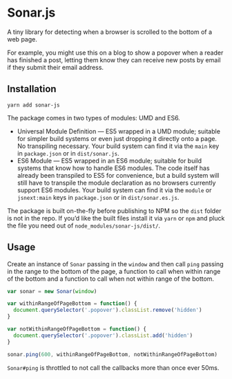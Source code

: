 # Sonar.js

A tiny library for detecting when a browser is scrolled to the bottom of a web page.

For example, you might use this on a blog to show a popover when a reader has finished a post, letting them know they can receive new posts by email if they submit their email address.

## Installation

`yarn add sonar-js`

The package comes in two types of modules: UMD and ES6.

* Universal Module Definition — ES5 wrapped in a UMD module; suitable for simpler build systems or even just dropping it directly onto a page. No transpiling necessary. Your build system can find it via the `main` key in `package.json` or in `dist/sonar.js`.
* ES6 Module — ES5 wrapped in an ES6 module; suitable for build systems that know how to handle ES6 modules. The code itself has already been transpiled to ES5 for convenience, but a build system will still have to transpile the module declaration as no browsers currently support ES6 modules. Your build system can find it via the `module` or `jsnext:main` keys in `package.json` or in `dist/sonar.es.js`.

The package is built on-the-fly before publishing to NPM so the `dist` folder is not in the repo. If you’d like the built files install it via `yarn` or `npm` and pluck the file you need out of `node_modules/sonar-js/dist/`.

## Usage

Create an instance of `Sonar` passing in the `window` and then call `ping` passing in the range to the bottom of the page, a function to call when within range of the bottom and a function to call when not within range of the bottom.

```javascript
var sonar = new Sonar(window)

var withinRangeOfPageBottom = function() {
  document.querySelector('.popover').classList.remove('hidden')
}

var notWithinRangeOfPageBottom = function() {
  document.querySelector('.popover').classList.add('hidden')
}

sonar.ping(600, withinRangeOfPageBottom, notWithinRangeOfPageBottom)
```

`Sonar#ping` is throttled to not call the callbacks more than once ever 50ms.
